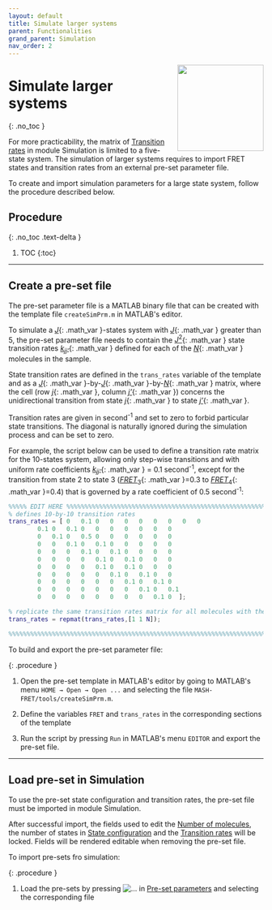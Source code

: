 ```yaml
---
layout: default
title: Simulate larger systems
parent: Functionalities
grand_parent: Simulation
nav_order: 2
---
```


<img src="../../assets/images/logos/logo-simulation_400px.png" width="170" style="float:right; margin-left: 15px;"/>

# Simulate larger systems
{: .no_toc }

For more practicability, the matrix of
[Transition rates](../panels/panel-molecules.html#transition-rates) in module Simulation is limited to a five-state system.
The simulation of larger systems requires to import FRET states and transition rates from an external pre-set parameter file.

To create and import simulation parameters for a large state system, follow the procedure described below.

## Procedure
{: .no_toc .text-delta }

1. TOC
{:toc}


---

## Create a pre-set file

The pre-set parameter file is a MATLAB binary file that can be created with the template file
`createSimPrm.m` in MATLAB's editor.

To simulate a 
[*J*](){: .math_var }-states system with 
[*J*](){: .math_var } greater than 5, the pre-set parameter file needs to contain the 
[*J*<sup>2</sup>](){: .math_var } state transition rates 
[*k*<sub>*jj'*</sub>](){: .math_var } defined for each of the 
[*N*](){: .math_var } molecules in the sample.

State transition rates are defined in the `trans_rates` variable of the template and as a 
[*J*](){: .math_var }-by-[*J*](){: .math_var }-by-[*N*](){: .math_var } matrix, where the cell (row 
[*j*](){: .math_var }, column [*j’*](){: .math_var }) concerns the unidirectional transition from state 
[*j*](){: .math_var } to state 
[*j’*](){: .math_var }.

Transition rates are given in second<sup>-1</sup> and set to zero to forbid particular state transitions.
The diagonal is naturally ignored during the simulation process and can be set to zero.

For example, the script below can be used to define a transition rate matrix for the 10-states system, allowing only step-wise transitions and with uniform rate coefficients 
[*k*<sub>*jj'*</sub>](){: .math_var } = 0.1 second<sup>-1</sup>, except for the transition from state 2 to state 3 
([*FRET*<sub>3</sub>](){: .math_var }=0.3 to [*FRET*<sub>4</sub>](){: .math_var }=0.4) that is governed by a rate coefficient of 0.5 second<sup>-1</sup>:

```matlab
%%%%% EDIT HERE %%%%%%%%%%%%%%%%%%%%%%%%%%%%%%%%%%%%%%%%%%%%%%%%%%%%%%%%%%%
% defines 10-by-10 transition rates
trans_rates = [ 0   0.1 0   0   0   0   0   0   0   0
		0.1 0   0.1 0   0   0   0   0   0   0
		0   0.1 0   0.5 0   0   0   0   0   0
		0   0   0.1 0   0.1 0   0   0   0   0
		0   0   0   0.1 0   0.1 0   0   0   0
		0   0   0   0   0.1 0   0.1 0   0   0
		0   0   0   0   0.1 0   0.1 0   0   0
		0   0   0   0   0   0.1 0   0.1 0   0
		0   0   0   0   0   0   0.1 0   0.1 0
		0   0   0   0   0   0   0   0.1 0   0.1
		0   0   0   0   0   0   0   0   0.1 0  ];

% replicate the same transition rates matrix for all molecules with the repmat function
trans_rates = repmat(trans_rates,[1 1 N]);

%%%%%%%%%%%%%%%%%%%%%%%%%%%%%%%%%%%%%%%%%%%%%%%%%%%%%%%%%%%%%%%%%%%%%%%%%%%
```

To build and export the pre-set parameter file:

{: .procedure }
1. Open the pre-set template in MATLAB's editor by going to MATLAB's menu `HOME → Open → Open ...` and selecting the file `MASH-FRET/tools/createSimPrm.m`.  
      
1. Define the variables `FRET` and `trans_rates` in the corresponding sections of the template  
     
1. Run the script by pressing `Run` in MATLAB's menu `EDITOR` and export the pre-set file.


---

## Load pre-set in Simulation

To use the pre-set state configuration and transition rates, the pre-set file must be imported in module Simulation.

After successful import, the fields used to edit the 
[Number of molecules](../panels/panel-molecules.html#number-of-molecules), the number of states in 
[State configuration](../panels/panel-molecules.html#state-configuration) and the 
[Transition rates](../panels/panel-molecules.html#transition-rates) will be locked.
Fields will be rendered editable when removing the pre-set file.

To import pre-sets fro simulation:

{: .procedure }
1. Load the pre-sets by pressing 
![...](../../assets/images/gui/sim-but-3p.png "...") in 
[Pre-set parameters](../panels/panel-molecules.html#pre-set-parameters) and selecting the corresponding file

